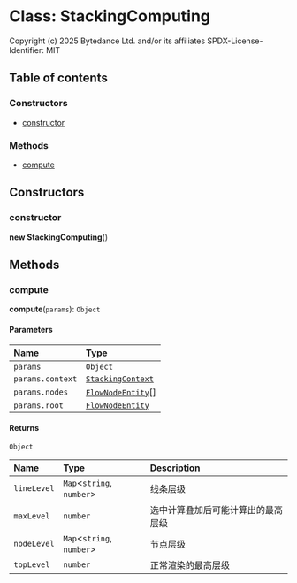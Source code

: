 # Class: StackingComputing

Copyright (c) 2025 Bytedance Ltd. and/or its affiliates
SPDX-License-Identifier: MIT

## Table of contents

### Constructors

* [constructor](/auto-docs/free-layout-editor/classes/StackingComputing.md#constructor)

### Methods

* [compute](/auto-docs/free-layout-editor/classes/StackingComputing.md#compute)

## Constructors

### constructor

**new StackingComputing**()

## Methods

### compute

**compute**(`params`): `Object`

#### Parameters

| Name | Type |
| :------ | :------ |
| `params` | `Object` |
| `params.context` | [`StackingContext`](/auto-docs/free-layout-editor/types/StackingContext.md) |
| `params.nodes` | [`FlowNodeEntity`](/auto-docs/free-layout-editor/classes/FlowNodeEntity-1.md)\[] |
| `params.root` | [`FlowNodeEntity`](/auto-docs/free-layout-editor/classes/FlowNodeEntity-1.md) |

#### Returns

`Object`

| Name | Type | Description |
| :------ | :------ | :------ |
| `lineLevel` | `Map`<`string`, `number`> | 线条层级 |
| `maxLevel` | `number` | 选中计算叠加后可能计算出的最高层级 |
| `nodeLevel` | `Map`<`string`, `number`> | 节点层级 |
| `topLevel` | `number` | 正常渲染的最高层级 |
